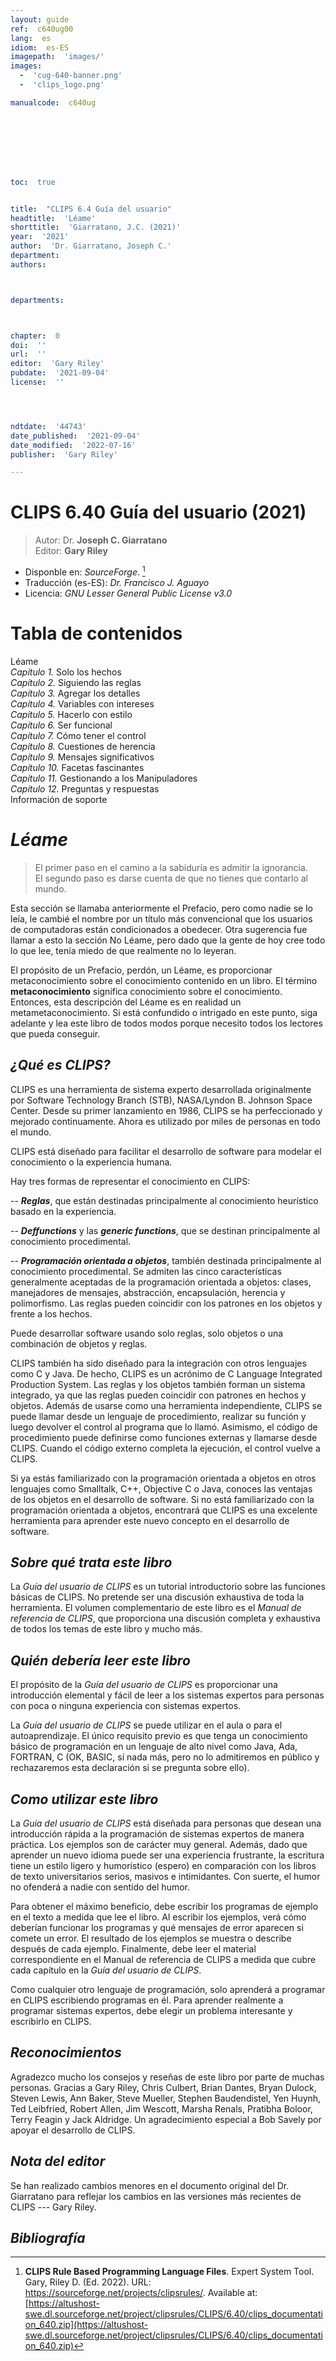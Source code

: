 ```yaml
---
layout: guide
ref:  c640ug00
lang:  es
idiom:  es-ES
imagepath:  'images/'
images:
  -  'cug-640-banner.png'
  -  'clips_logo.png'

manualcode:  c640ug








toc:  true


title:  "CLIPS 6.4 Guía del usuario"
headtitle:  'Léame'
shorttitle:  'Giarratano, J.C. (2021)'
year:  '2021'
author:  'Dr. Giarratano, Joseph C.'
department:  
authors:



departments:



chapter:  0
doi:  ''
url:  ''
editor:  'Gary Riley'
pubdate:  '2021-09-04'
license:  ''




ndtdate:  '44743'
date_published:  '2021-09-04'
date_modified:  '2022-07-16'
publisher:  'Gary Riley'

---
```



<h1 class="no_toc">CLIPS 6.40 Guía del usuario (2021)</h1>

>  Autor: Dr. **Joseph C. Giarratano**<br>
>  Editor: **Gary Riley**

-  Disponble en: _SourceForge_. [^1]
-  Traducción (es-ES): _Dr. Francisco J. Aguayo_
-  Licencia: _GNU Lesser General Public License v3.0_


#   Tabla de contenidos
Léame<br>
_Capítulo 1._ Solo los hechos<br>
_Capítulo 2._ Siguiendo las reglas<br>
_Capítulo 3._ Agregar los detalles<br>
_Capítulo 4._ Variables con intereses<br>
_Capítulo 5._ Hacerlo con estilo<br>
_Capítulo 6._ Ser funcional<br>
_Capítulo 7._ Cómo tener el control<br>
_Capítulo 8._ Cuestiones de herencia<br>
_Capítulo 9._ Mensajes significativos<br>
_Capítulo 10._ Facetas fascinantes<br>
_Capítulo 11._ Gestionando a los Manipuladores<br>
_Capítulo 12._ Preguntas y respuestas<br>
Información de soporte<br>




#  _Léame_



>  El primer paso en el camino a la sabiduría es admitir la ignorancia. <br>El segundo paso es darse cuenta de que no tienes que contarlo al mundo.



Esta sección se llamaba anteriormente el Prefacio, pero como nadie se lo leía, le cambié el nombre por un título más convencional que los usuarios de computadoras están condicionados a obedecer. Otra sugerencia fue llamar a esto la sección No Léame, pero dado que la gente de hoy cree todo lo que lee, tenía miedo de que realmente no lo leyeran.

El propósito de un Prefacio, perdón, un Léame, es proporcionar metaconocimiento sobre el conocimiento contenido en un libro. El término **metaconocimiento** significa conocimiento sobre el conocimiento. Entonces, esta descripción del Léame es en realidad un metametaconocimiento. Si está confundido o intrigado en este punto, siga adelante y lea este libro de todos modos porque necesito todos los lectores que pueda conseguir.


##  _¿Qué es CLIPS?_

CLIPS es una herramienta de sistema experto desarrollada originalmente por Software Technology Branch (STB), NASA/Lyndon B. Johnson Space Center. Desde su primer lanzamiento en 1986, CLIPS se ha perfeccionado y mejorado continuamente. Ahora es utilizado por miles de personas en todo el mundo.

CLIPS está diseñado para facilitar el desarrollo de software para modelar el conocimiento o la experiencia humana.

Hay tres formas de representar el conocimiento en CLIPS:

-- _**Reglas**_, que están destinadas principalmente al conocimiento heurístico basado en la experiencia.

-- _**Deffunctions**_ y las  _**generic functions**_, que se destinan principalmente al conocimiento procedimental.

--  _**Programación orientada a objetos**_, también destinada principalmente al conocimiento procedimental. Se admiten las cinco características generalmente aceptadas de la programación orientada a objetos: clases, manejadores de mensajes, abstracción, encapsulación, herencia y polimorfismo. Las reglas pueden coincidir con los patrones en los objetos y frente a los hechos.
  
Puede desarrollar software usando solo reglas, solo objetos o una combinación de objetos y reglas.

  CLIPS también ha sido diseñado para la integración con otros lenguajes como C y Java. De hecho, CLIPS es un acrónimo de C Language Integrated Production System. Las reglas y los objetos también forman un sistema integrado, ya que las reglas pueden coincidir con patrones en hechos y objetos. Además de usarse como una herramienta independiente, CLIPS se puede llamar desde un lenguaje de procedimiento, realizar su función y luego devolver el control al programa que lo llamó. Asimismo, el código de procedimiento puede definirse como funciones externas y llamarse desde CLIPS. Cuando el código externo completa la ejecución, el control vuelve a CLIPS.

Si ya estás familiarizado con la programación orientada a objetos en otros lenguajes como Smalltalk, C++, Objective C o Java, conoces las ventajas de los objetos en el desarrollo de software. Si no está familiarizado con la programación orientada a objetos, encontrará que CLIPS es una excelente herramienta para aprender este nuevo concepto en el desarrollo de software.

##  _Sobre qué trata este libro_

La _Guía del usuario de CLIPS_ es un tutorial introductorio sobre las funciones básicas de CLIPS. No pretende ser una discusión exhaustiva de toda la herramienta. El volumen complementario de este libro es el _Manual de referencia de CLIPS_, que proporciona una discusión completa y exhaustiva de todos los temas de este libro y mucho más.

##  _Quién debería leer este libro_

El propósito de la _Guía del usuario de CLIPS_ es proporcionar una introducción elemental y fácil de leer a los sistemas expertos para personas con poca o ninguna experiencia con sistemas expertos.

La _Guía del usuario de CLIPS_ se puede utilizar en el aula o para el autoaprendizaje. El único requisito previo es que tenga un conocimiento básico de programación en un lenguaje de alto nivel como Java, Ada, FORTRAN, C (OK, BASIC, sí nada más, pero no lo admitiremos en público y rechazaremos esta declaración si se pregunta sobre ello).

##  _Como utilizar este libro_

La _Guía del usuario de CLIPS_ está diseñada para personas que desean una introducción rápida a la programación de sistemas expertos de manera práctica. Los ejemplos son de carácter muy general. Además, dado que aprender un nuevo idioma puede ser una experiencia frustrante, la escritura tiene un estilo ligero y humorístico (espero) en comparación con los libros de texto universitarios serios, masivos e intimidantes. Con suerte, el humor no ofenderá a nadie con sentido del humor.

Para obtener el máximo beneficio, debe escribir los programas de ejemplo en el texto a medida que lee el libro. Al escribir los ejemplos, verá cómo deberían funcionar los programas y qué mensajes de error aparecen si comete un error. El resultado de los ejemplos se muestra o describe después de cada ejemplo. Finalmente, debe leer el material correspondiente en el Manual de referencia de CLIPS a medida que cubre cada capítulo en la _Guía del usuario de CLIPS_.

Como cualquier otro lenguaje de programación, solo aprenderá a programar en CLIPS escribiendo programas en él. Para aprender realmente a programar sistemas expertos, debe elegir un problema interesante y escribirlo en CLIPS.

##  _Reconocimientos_

Agradezco mucho los consejos y reseñas de este libro por parte de muchas personas. Gracias a Gary Riley, Chris Culbert, Brian Dantes, Bryan Dulock, Steven Lewis, Ann Baker, Steve Mueller, Stephen Baudendistel, Yen Huynh, Ted Leibfried, Robert Allen, Jim Wescott, Marsha Renals, Pratibha Boloor, Terry Feagin y Jack Aldridge. Un agradecimiento especial a Bob Savely por apoyar el desarrollo de CLIPS.
    
    

##  _Nota del editor_

Se han realizado cambios menores en el documento original del Dr. Giarratano para reflejar los cambios en las versiones más recientes de CLIPS --- Gary Riley.









##  _Bibliografía_

[^1]: **CLIPS Rule Based Programming Language Files**. Expert System Tool. Gary, Riley D. (Ed. 2022). URL: https://sourceforge.net/projects/clipsrules/. Available at: [https://altushost-swe.dl.sourceforge.net/project/clipsrules/CLIPS/6.40/clips_documentation_640.zip](https://altushost-swe.dl.sourceforge.net/project/clipsrules/CLIPS/6.40/clips_documentation_640.zip)